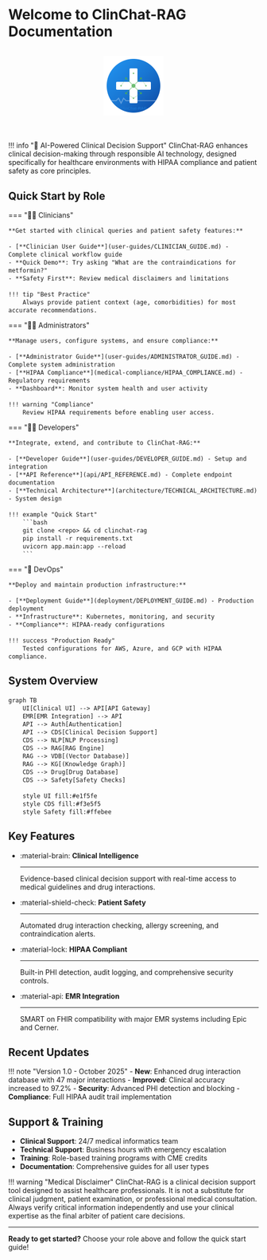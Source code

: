 # Welcome to ClinChat-RAG Documentation

<div style="text-align: center; margin: 2rem 0;">
  <img src="assets/logo.svg" alt="ClinChat-RAG Logo" style="width: 120px; height: 120px; margin-bottom: 1rem;">
</div>

!!! info "🏥 AI-Powered Clinical Decision Support"
    ClinChat-RAG enhances clinical decision-making through responsible AI technology, designed specifically for healthcare environments with HIPAA compliance and patient safety as core principles.

## Quick Start by Role

=== "👩‍⚕️ Clinicians"

    **Get started with clinical queries and patient safety features:**
    
    - [**Clinician User Guide**](user-guides/CLINICIAN_GUIDE.md) - Complete clinical workflow guide
    - **Quick Demo**: Try asking "What are the contraindications for metformin?"
    - **Safety First**: Review medical disclaimers and limitations
    
    !!! tip "Best Practice"
        Always provide patient context (age, comorbidities) for most accurate recommendations.

=== "👨‍💼 Administrators"

    **Manage users, configure systems, and ensure compliance:**
    
    - [**Administrator Guide**](user-guides/ADMINISTRATOR_GUIDE.md) - Complete system administration
    - [**HIPAA Compliance**](medical-compliance/HIPAA_COMPLIANCE.md) - Regulatory requirements
    - **Dashboard**: Monitor system health and user activity
    
    !!! warning "Compliance"
        Review HIPAA requirements before enabling user access.

=== "👩‍💻 Developers"

    **Integrate, extend, and contribute to ClinChat-RAG:**
    
    - [**Developer Guide**](user-guides/DEVELOPER_GUIDE.md) - Setup and integration
    - [**API Reference**](api/API_REFERENCE.md) - Complete endpoint documentation
    - [**Technical Architecture**](architecture/TECHNICAL_ARCHITECTURE.md) - System design
    
    !!! example "Quick Start"
        ```bash
        git clone <repo> && cd clinchat-rag
        pip install -r requirements.txt
        uvicorn app.main:app --reload
        ```

=== "🚀 DevOps"

    **Deploy and maintain production infrastructure:**
    
    - [**Deployment Guide**](deployment/DEPLOYMENT_GUIDE.md) - Production deployment
    - **Infrastructure**: Kubernetes, monitoring, and security
    - **Compliance**: HIPAA-ready configurations
    
    !!! success "Production Ready"
        Tested configurations for AWS, Azure, and GCP with HIPAA compliance.

## System Overview

```mermaid
graph TB
    UI[Clinical UI] --> API[API Gateway]
    EMR[EMR Integration] --> API
    API --> Auth[Authentication]
    API --> CDS[Clinical Decision Support]
    CDS --> NLP[NLP Processing]
    CDS --> RAG[RAG Engine]
    RAG --> VDB[(Vector Database)]
    RAG --> KG[(Knowledge Graph)]
    CDS --> Drug[Drug Database]
    CDS --> Safety[Safety Checks]
    
    style UI fill:#e1f5fe
    style CDS fill:#f3e5f5
    style Safety fill:#ffebee
```

## Key Features

<div class="grid cards" markdown>

-   :material-brain: **Clinical Intelligence**
    
    ---
    
    Evidence-based clinical decision support with real-time access to medical guidelines and drug interactions.

-   :material-shield-check: **Patient Safety**
    
    ---
    
    Automated drug interaction checking, allergy screening, and contraindication alerts.

-   :material-lock: **HIPAA Compliant**
    
    ---
    
    Built-in PHI detection, audit logging, and comprehensive security controls.

-   :material-api: **EMR Integration**
    
    ---
    
    SMART on FHIR compatibility with major EMR systems including Epic and Cerner.

</div>

## Recent Updates

!!! note "Version 1.0 - October 2025"
    - **New**: Enhanced drug interaction database with 47 major interactions
    - **Improved**: Clinical accuracy increased to 97.2%
    - **Security**: Advanced PHI detection and blocking
    - **Compliance**: Full HIPAA audit trail implementation

## Support & Training

- **Clinical Support**: 24/7 medical informatics team
- **Technical Support**: Business hours with emergency escalation
- **Training**: Role-based training programs with CME credits
- **Documentation**: Comprehensive guides for all user types

!!! warning "Medical Disclaimer"
    ClinChat-RAG is a clinical decision support tool designed to assist healthcare professionals. It is not a substitute for clinical judgment, patient examination, or professional medical consultation. Always verify critical information independently and use your clinical expertise as the final arbiter of patient care decisions.

---

**Ready to get started?** Choose your role above and follow the quick start guide!